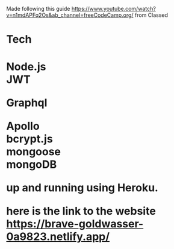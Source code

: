 Made following this guide https://www.youtube.com/watch?v=n1mdAPFq2Os&ab_channel=freeCodeCamp.org/ from Classed

<h1>Tech<h1/>
Node.js
  <br>
JWT
  <br>
  
Graphql
  <br>

Apollo
  <br>
  bcrypt.js
  <br>
  mongoose
  <br>
  mongoDB
  <br>
  

up and running using Heroku.
  <br>


here is the link to the website https://brave-goldwasser-0a9823.netlify.app/
